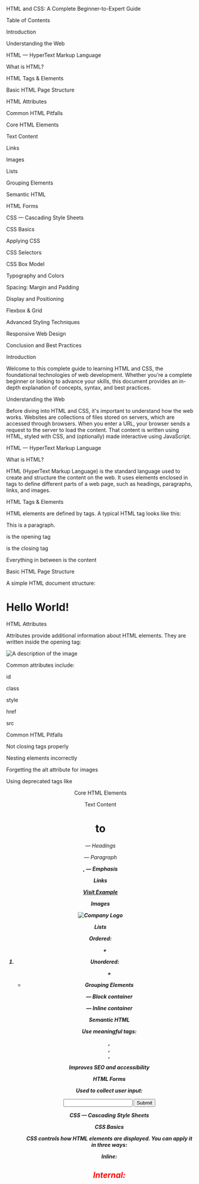 HTML and CSS: A Complete Beginner-to-Expert Guide

Table of Contents

Introduction

Understanding the Web

HTML — HyperText Markup Language

What is HTML?

HTML Tags & Elements

Basic HTML Page Structure

HTML Attributes

Common HTML Pitfalls

Core HTML Elements

Text Content

Links

Images

Lists

Grouping Elements

Semantic HTML

HTML Forms

CSS — Cascading Style Sheets

CSS Basics

Applying CSS

CSS Selectors

CSS Box Model

Typography and Colors

Spacing: Margin and Padding

Display and Positioning

Flexbox & Grid

Advanced Styling Techniques

Responsive Web Design

Conclusion and Best Practices

Introduction

Welcome to this complete guide to learning HTML and CSS, the foundational technologies of web development. Whether you're a complete beginner or looking to advance your skills, this document provides an in-depth explanation of concepts, syntax, and best practices.

Understanding the Web

Before diving into HTML and CSS, it's important to understand how the web works. Websites are collections of files stored on servers, which are accessed through browsers. When you enter a URL, your browser sends a request to the server to load the content. That content is written using HTML, styled with CSS, and (optionally) made interactive using JavaScript.

HTML — HyperText Markup Language

What is HTML?

HTML (HyperText Markup Language) is the standard language used to create and structure the content on the web. It uses elements enclosed in tags to define different parts of a web page, such as headings, paragraphs, links, and images.

HTML Tags & Elements

HTML elements are defined by tags. A typical HTML tag looks like this:

<p>This is a paragraph.</p>

<p> is the opening tag

</p> is the closing tag

Everything in between is the content

Basic HTML Page Structure

A simple HTML document structure:

<!DOCTYPE html>
<html>
<head>
  <title>My First Page</title>
</head>
<body>
  <h1>Hello World!</h1>
</body>
</html>

HTML Attributes

Attributes provide additional information about HTML elements. They are written inside the opening tag:

<img src="image.jpg" alt="A description of the image">

Common attributes include:

id

class

style

href

src

Common HTML Pitfalls

Not closing tags properly

Nesting elements incorrectly

Forgetting the alt attribute for images

Using deprecated tags like <center>

Core HTML Elements

Text Content

<h1> to <h6> — Headings

<p> — Paragraph

<strong>, <em> — Emphasis

Links

<a href="https://example.com">Visit Example</a>

Images

<img src="logo.png" alt="Company Logo">

Lists

Ordered: <ol> + <li>

Unordered: <ul> + <li>

Grouping Elements

<div> — Block container

<span> — Inline container

Semantic HTML

Use meaningful tags:

<header>, <nav>, <main>, <footer>

Improves SEO and accessibility

HTML Forms

Used to collect user input:

<form action="/submit" method="post">
  <input type="text" name="username">
  <input type="submit">
</form>

CSS — Cascading Style Sheets

CSS Basics

CSS controls how HTML elements are displayed. You can apply it in three ways:

Inline: <h1 style="color: red;">

Internal: <style> in <head>

External: link to .css file

Applying CSS

<link rel="stylesheet" href="style.css">

CSS Selectors

* — universal

p — type selector

.class — class selector

#id — id selector

CSS Box Model

Each element is a box with:

content

padding

border

margin

Typography and Colors

body {
  font-family: Arial;
  color: #333;
  background-color: #f9f9f9;
}

Spacing: Margin and Padding

margin: space outside element

padding: space inside element

Display and Positioning

display: block | inline | flex | grid

position: static | relative | absolute | fixed

Flexbox & Grid

Modern layout systems:

.container {
  display: flex;
  justify-content: space-between;
}

.grid {
  display: grid;
  grid-template-columns: repeat(3, 1fr);
}

Advanced Styling Techniques

CSS Variables

Media Queries

Transitions & Animations

Pseudo-classes/elements (:hover, ::before)

Responsive Web Design

Design that adapts to screen sizes:

@media (max-width: 768px) {
  body {
    font-size: 14px;
  }
}

Use flexible layouts, % widths, and rem units.

Conclusion and Best Practices

Write semantic HTML

Separate content (HTML) from style (CSS)

Use external stylesheets

Keep CSS organized and modular

Test on multiple browsers and devices

Use tools like W3C Validator and Can I Use

# Task 1 - Personal Profile Website

## Overview
This is a static personal profile website built using only HTML and CSS. The website was developed as part of **Task 1**, and is designed to serve as a simple online resume or portfolio. It showcases basic personal information, work samples, and other relevant details.

## Features
- Fully static and responsive layout
- Clean, minimal design focused on readability
- Sections for personal introduction, portfolio/projects, and contact information
- Built without any JavaScript or frameworks — pure HTML and CSS

## Purpose
The main goal of this website is to provide a simple and professional online presence. It allows visitors to learn more about the individual, view selected works or projects, and find ways to get in touch.

## How to Use
1. Clone or download the repository.
2. Open the `index.html` file in any modern web browser.
3. Customize the content (text, images, links) as needed to fit your own profile.

## Folder Structure
project-folder/
│
├── index.html # Main page
├── style.css # Custom CSS styles
└── assets/ # (Optional) Folder for images, icons, etc.


## License
This project is for personal use and educational purposes. No license is attached by default.

